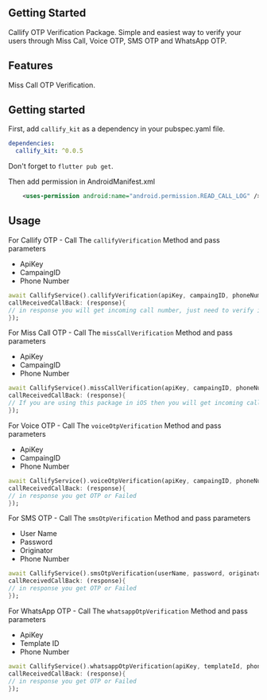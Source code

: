 <!--
This README describes the package. If you publish this package to pub.dev,
this README's contents appear on the landing page for your package.

For information about how to write a good package README, see the guide for
[writing package pages](https://dart.dev/guides/libraries/writing-package-pages).

For general information about developing packages, see the Dart guide for
[creating packages](https://dart.dev/guides/libraries/create-library-packages)
and the Flutter guide for
[developing packages and plugins](https://flutter.dev/developing-packages).
-->

## Getting Started

Callify OTP Verification Package. Simple and easiest way to verify your users through Miss Call, Voice OTP, SMS OTP and WhatsApp OTP.

## Features

Miss Call OTP Verification.

## Getting started

First, add `callify_kit` as a dependency in your pubspec.yaml file.
```yaml
dependencies:
  callify_kit: ^0.0.5
```

Don't forget to `flutter pub get`.

Then add permission in AndroidManifest.xml
```xml
    <uses-permission android:name="android.permission.READ_CALL_LOG" />
```

## Usage

For Callify OTP - Call The  ```callifyVerification```  Method and pass parameters
- ApiKey
- CampaingID
- Phone Number



```dart
await CallifyService().callifyVerification(apiKey, campaingID, phoneNumber,
callReceivedCallBack: (response){
// in response you will get incoming call number, just need to verify it
});
```

For Miss Call OTP - Call The  ```missCallVerification```  Method and pass parameters
- ApiKey
- CampaingID
- Phone Number



```dart
await CallifyService().missCallVerification(apiKey, campaingID, phoneNumber,
callReceivedCallBack: (response){
// If you are using this package in iOS then you will get incoming call number in response and in Android this package will detect the incoming call and validate it with response number
});
```

For Voice OTP - Call The  ```voiceOtpVerification```  Method and pass parameters
- ApiKey
- CampaingID
- Phone Number



```dart
await CallifyService().voiceOtpVerification(apiKey, campaingID, phoneNumber,
callReceivedCallBack: (response){
// in response you get OTP or Failed
});
```

For SMS OTP - Call The  ```smsOtpVerification```  Method and pass parameters
- User Name
- Password
- Originator
- Phone Number




```dart
await CallifyService().smsOtpVerification(userName, password, originator, phoneNumber,
callReceivedCallBack: (response){
// in response you get OTP or Failed
});
```

For WhatsApp OTP - Call The  ```whatsappOtpVerification```  Method and pass parameters
- ApiKey
- Template ID
- Phone Number




```dart
await CallifyService().whatsappOtpVerification(apiKey, templateId, phoneNumber,
callReceivedCallBack: (response){
// in response you get OTP or Failed 
});
```
